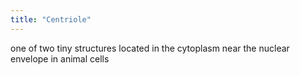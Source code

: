 ```yaml
---
title: "Centriole"
---
```

one of two tiny structures located in the cytoplasm near the nuclear envelope in animal cells

